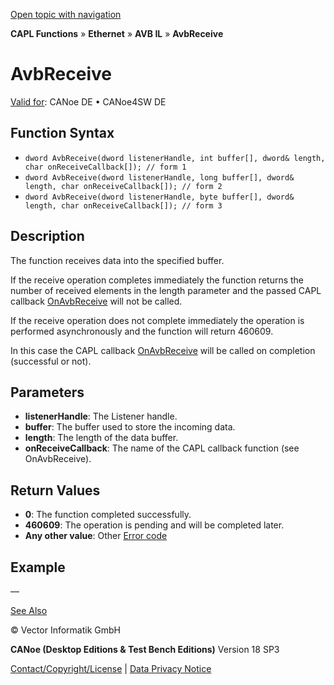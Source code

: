 [Open topic with navigation](../../../../../../CANoeDEFamily.htm#Topics/CAPLFunctions/IP/AVBIL/Functions/CAPLfunctionAvbReceive.md)

**CAPL Functions** » **Ethernet** » **AVB IL** » **AvbReceive**

# AvbReceive

[Valid for](../../../../Shared/FeatureAvailability.md): CANoe DE • CANoe4SW DE

## Function Syntax

- `dword AvbReceive(dword listenerHandle, int buffer[], dword& length, char onReceiveCallback[]); // form 1`
- `dword AvbReceive(dword listenerHandle, long buffer[], dword& length, char onReceiveCallback[]); // form 2`
- `dword AvbReceive(dword listenerHandle, byte buffer[], dword& length, char onReceiveCallback[]); // form 3`

## Description

The function receives data into the specified buffer.

If the receive operation completes immediately the function returns the number of received elements in the length parameter and the passed CAPL callback [OnAvbReceive](CAPLfunctionOnAvbReceive.md) will not be called.

If the receive operation does not complete immediately the operation is performed asynchronously and the function will return 460609.

In this case the CAPL callback [OnAvbReceive](CAPLfunctionOnAvbReceive.md) will be called on completion (successful or not).

## Parameters

- **listenerHandle**: The Listener handle.
- **buffer**: The buffer used to store the incoming data.
- **length**: The length of the data buffer.
- **onReceiveCallback**: The name of the CAPL callback function (see OnAvbReceive).

## Return Values

- **0**: The function completed successfully.
- **460609**: The operation is pending and will be completed later.
- **Any other value**: Other [Error code](../CAPLfunctionsAVBILErrorCode.md)

## Example

—

[See Also](javascript:void(0);)

© Vector Informatik GmbH

**CANoe (Desktop Editions & Test Bench Editions)** Version 18 SP3

[Contact/Copyright/License](../../../../Shared/ContactCopyrightLicense.md) | [Data Privacy Notice](https://www.vector.com/int/en/company/get-info/privacy-policy/)
